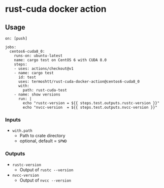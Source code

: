 # rust-cuda docker action

Usage
------

```
on: [push]

jobs:
  centos6-cuda8_0:
    runs-on: ubuntu-latest
    name: cargo test on CentOS 6 with CUDA 8.0
    steps:
    - uses: actions/checkout@v1
    - name: cargo test
      id: test
      uses: termoshtt/rust-cuda-docker-action@centos6-cuda8_0
      with:
        path: rust-cuda-test
    - name: show versions
      run: |
        echo "rustc-version = ${{ steps.test.outputs.rustc-version }}"
        echo "nvcc-version  = ${{ steps.test.outputs.nvcc-version }}"
```

### Inputs

- `with.path`
  - Path to crate directory
  - optional, default = `$PWD`

### Outputs
- `rustc-version`
  - Output of `rustc --version`
- `nvcc-version`
  - Output of `nvcc --version`

